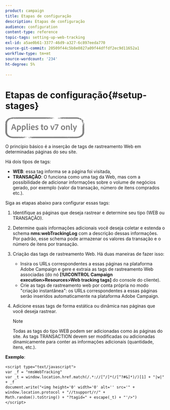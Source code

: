 ```yaml
---
product: campaign
title: Etapas de configuração
description: Etapas de configuração
audience: configuration
content-type: reference
topic-tags: setting-up-web-tracking
exl-id: a5ae0b61-3377-46d9-a327-6c897eeda770
source-git-commit: 20509f44c5b8e0827a09f44dffdf2ec9d11652a1
workflow-type: tm+mt
source-wordcount: '234'
ht-degree: 5%

---
```


# Etapas de configuração{#setup-stages}

![](../../assets/v7-only.svg)

O princípio básico é a inserção de tags de rastreamento Web em determinadas páginas do seu site.

Há dois tipos de tags:

* **WEB**: essa tag informa se a página foi visitada,
* **TRANSAÇÃO**: O funciona como uma tag da Web, mas com a possibilidade de adicionar informações sobre o volume de negócios gerado, por exemplo (valor da transação, número de itens comprados etc.).

Siga as etapas abaixo para configurar essas tags:

1. Identifique as páginas que deseja rastrear e determine seu tipo (WEB ou TRANSAÇÃO).
1. Determine quais informações adicionais você deseja coletar e estenda o schema **nms:webTrackingLog** com a descrição dessas informações. Por padrão, esse schema pode armazenar os valores da transação e o número de itens por transação.
1. Criação das tags de rastreamento Web. Há duas maneiras de fazer isso:

   * Insira os URLs correspondentes a essas páginas na plataforma Adobe Campaign e gere e extraia as tags de rastreamento Web associadas (do nó **[!UICONTROL Campaign execution>Resources>Web tracking tags]** do console do cliente).
   * Crie as tags de rastreamento web por conta própria no modo &quot;criação instantânea&quot;: os URLs correspondentes a essas páginas serão inseridos automaticamente na plataforma Adobe Campaign.

1. Adicione essas tags de forma estática ou dinâmica nas páginas que você deseja rastrear.

   >[!NOTE]
   >
   >Todas as tags do tipo WEB podem ser adicionadas como às páginas do site. As tags TRANSACTION devem ser modificadas ou adicionadas dinamicamente para conter as informações adicionais (quantidade, itens, etc.).

**Exemplo**:

```
<script type="text/javascript">
var _f = "nmsWebTracking"
var _t = window.location.href.match(/.*://[^/]*(/[^?#&]*)/)[1] + "|w|" + _f
document.write("<img height='0' width='0' alt='' src='" +
window.location.protocol + "//tsupport/r/" +
Math.random().toString() + "?tagid=" + escape(_t) + "'/>")
</script>
```
